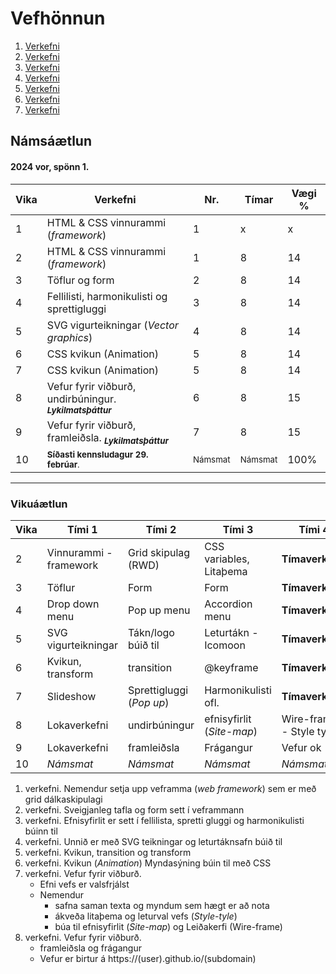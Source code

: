 # Vefhönnun

1. [Verkefni](Verkefni-1/)
2. [Verkefni](Verkefni-2/)
3. [Verkefni](Verkefni-3/)
4. [Verkefni](Verkefni-4/)
5. [Verkefni](Verkefni-5/)
6. [Verkefni](Verkefni-6/)
7. [Verkefni](Verkefni-7/)


## Námsáætlun

#### 2024 vor, spönn 1. 

| Vika  | Verkefni  | Nr. | Tímar | Vægi % |
|---|---|---|---|---|
| 1  | HTML & CSS vinnurammi (_framework_)   | 1  | x | x |
| 2  | HTML & CSS vinnurammi (_framework_)  | 1  | 8 | 14 |
| 3  | Töflur og form  | 2 | 8  | 14 |
| 4  | Fellilisti, harmonikulisti og sprettigluggi | 3  | 8 | 14 |
| 5  | SVG vigurteikningar (_Vector graphics_) | 4  | 8  | 14 |
| 6  | CSS kvikun (Animation) | 5  | 8 | 14 |
| 7  | CSS kvikun (Animation) | 5  | 8 | 14 |
| 8  | Vefur fyrir viðburð, undirbúningur. <sub> **_Lykilmatsþáttur_** </sub> | 6  | 8 | 15  |
| 9  | Vefur fyrir viðburð, framleiðsla. <sub> **_Lykilmatsþáttur_** </sub> | 7 | 8 | 15 |
| 10 | <sub>**Síðasti  kennsludagur 29. febrúar**.  | <sub>Námsmat</sub>  | <sub>Námsmat</sub> | 100%  |

---

### Vikuáætlun 

| Vika | Tími 1  | Tími 2 | Tími 3 | Tími 4 | 
| --- | --- | --- | --- | --- | 
| 2 | Vinnurammi - framework | Grid skipulag (RWD) | CSS variables, Litaþema | **Tímaverkefni** |
| 3 | Töflur | Form | Form | **Tímaverkefni** |
| 4 | Drop down menu | Pop up menu | Accordion menu | **Tímaverkefni** |
| 5 | SVG vigurteikningar | Tákn/logo búið til | Leturtákn - Icomoon | **Tímaverkefni** | 
| 6 | Kvikun, transform | transition | @keyframe | **Tímaverkefni** |   
| 7 | Slideshow | Sprettigluggi (_Pop up_) | Harmonikulisti ofl.| **Tímaverkefni** |
| 8 | Lokaverkefni | undirbúningur | efnisyfirlit (_Site-map_)| Wire-frame - Style tyle |   
| 9 | Lokaverkefni | framleiðsla | Frágangur |  Vefur ok |
| 10 | _Námsmat_ | _Námsmat_ | _Námsmat_ | _Námsmat_ |
 
1. verkefni. Nemendur setja upp veframma (_web framework_) sem er með grid dálkaskipulagi
1. verkefni. Sveigjanleg tafla og form sett í veframmann
1. verkefni. Efnisyfirlit er sett í fellilista, spretti gluggi og harmonikulisti búinn til 
1. verkefni. Unnið er með SVG teikningar og leturtáknsafn búið til 
1. verkefni. Kvikun, transition og transform 
1. verkefni. Kvikun (_Animation_) Myndasýning búin til með CSS 
1. verkefni. Vefur fyrir viðburð. 
   * Efni vefs er valsfrjálst
   * Nemendur 
      * safna saman texta og myndum sem hægt er að nota
      * ákveða litaþema og leturval vefs (_Style-tyle_)
      * búa til efnisyfirlit (_Site-map_) og Leiðakerfi (Wire-frame)
1. verkefni. Vefur fyrir viðburð. 
   * framleiðsla og frágangur
   * Vefur er birtur á https://(user).github.io/(subdomain) 

   
   
